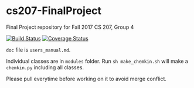 # cs207-FinalProject
Final Project repository for Fall 2017 CS 207, Group 4

[![Build Status](https://travis-ci.org/cs207group4/cs207-FinalProject.svg?branch=master)](https://travis-ci.org/cs207group4/cs207-FinalProject)
[![Coverage Status](https://coveralls.io/repos/github/cs207group4/cs207-FinalProject/badge.svg?branch=master)](https://coveralls.io/github/cs207group4/cs207-FinalProject?branch=master)

`doc` file is `users_manual.md`.

Individual classes are in `modules` folder. Run `sh make_chemkin.sh` will make a `chemkin.py` including all classes.

Please pull everytime before working on it to avoid merge conflict.